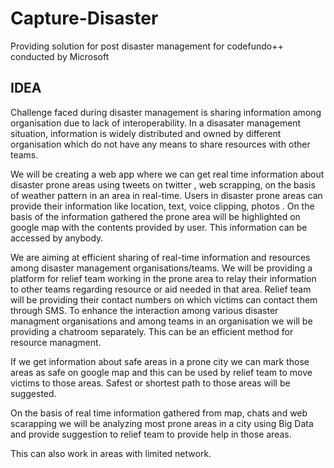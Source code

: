 # Capture-Disaster
Providing solution for post disaster management for codefundo++ conducted by Microsoft

## IDEA
Challenge faced during disaster management  is sharing information among organisation due to lack of interoperability. In a disasater management situation, information is widely distributed and owned by different organisation which do not have any means to share resources with other teams. 

We will be creating a web app where we can get real time information about disaster  prone areas using tweets on twitter ,  web scrapping, on the basis of weather pattern in an area in real-time. Users in disaster prone areas can provide their information like location, text, voice clipping, photos . On the basis of the information gathered the  prone area will be highlighted on google map with the contents provided by user. This information can be accessed by anybody. 

We are aiming at efficient sharing of real-time information and resources among disaster management organisations/teams. We will be providing a platform for relief team working in the prone area to relay their information  to other teams regarding resource or aid needed  in that area. Relief team will be providing their contact numbers on which victims can contact them through SMS. To enhance the interaction among various disaster managment organisations and among teams in an organisation we will be providing a chatroom separately. This can be an efficient method for resource managment. 

If we get information about safe areas in a prone city we can mark those areas as safe on google map and this can be used by relief team to move victims to those areas. Safest or shortest path to those areas will be suggested.   

On the basis of real time information gathered  from map, chats and web scarapping we will be analyzing most prone areas in a city using Big Data and provide suggestion to relief team to provide help in those areas.  

This can also work in areas with limited network.
